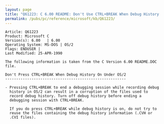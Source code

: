```yaml
---
layout: page
title: "Q61223: C 6.00 README: Don't Use CTRL+BREAK When Debug History On"
permalink: /pubs/pc/reference/microsoft/kb/Q61223/
---
```


	Article: Q61223
	Product: Microsoft C
	Version(s): 6.00   | 6.00
	Operating System: MS-DOS | OS/2
	Flags: ENDUSER |
	Last Modified: 25-APR-1990
	
	The following information is taken from the C Version 6.00 README.DOC file.
	
	Don't Press CTRL+BREAK When Debug History On Under OS/2
	-------------------------------------------------------
	
	- Pressing CTRL+BREAK to end a debugging session while recording debug
	  history in OS/2 can result in a corruption of the files used to
	  record debug history. Turn off debug history before ending a
	  debugging session with CTRL+BREAK.
	
	  If you do press CTRL+BREAK while debug history is on, do not try to
	  reuse the files containing the debug history information (.CVH or
	  .CVI files).
